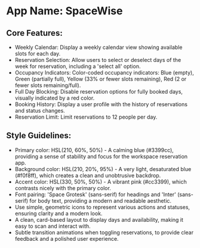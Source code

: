 # **App Name**: SpaceWise

## Core Features:

- Weekly Calendar: Display a weekly calendar view showing available slots for each day.
- Reservation Selection: Allow users to select or deselect days of the week for reservation, including a 'select all' option.
- Occupancy Indicators: Color-coded occupancy indicators: Blue (empty), Green (partially full), Yellow (33% or fewer slots remaining), Red (2 or fewer slots remaining/full).
- Full Day Blocking: Disable reservation options for fully booked days, visually indicated by a red color.
- Booking History: Display a user profile with the history of reservations and status changes.
- Reservation Limit: Limit reservations to 12 people per day.

## Style Guidelines:

- Primary color: HSL(210, 60%, 50%) - A calming blue (#3399cc), providing a sense of stability and focus for the workspace reservation app.
- Background color: HSL(210, 20%, 95%) - A very light, desaturated blue (#f0f8ff), which creates a clean and unobtrusive backdrop.
- Accent color: HSL(330, 50%, 50%) - A vibrant pink (#cc3399), which contrasts nicely with the primary color.
- Font pairing: 'Space Grotesk' (sans-serif) for headings and 'Inter' (sans-serif) for body text, providing a modern and readable aesthetic.
- Use simple, geometric icons to represent various actions and statuses, ensuring clarity and a modern look.
- A clean, card-based layout to display days and availability, making it easy to scan and interact with.
- Subtle transition animations when toggling reservations, to provide clear feedback and a polished user experience.